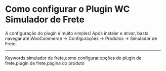 # Como configurar o Plugin WC Simulador de Frete

A configuração do plugin é muito simples! Após instalar e ativar, basta navegar até WooCommerce -> Configurações -> Produtos -> Simulador de Frete.

___

Keywords:simulador de frete,como configurar,opções do plugin de frete,plugin de frete,página do produto